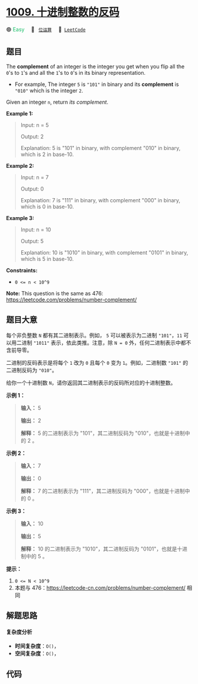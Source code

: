 # [1009. 十进制整数的反码](https://leetcode.com/problems/complement-of-base-10-integer)

🟢 <font color=#15bd66>Easy</font>&emsp; 🔖&ensp; [`位运算`](/tag/bit-manipulation.md)&emsp; 🔗&ensp;[`LeetCode`](https://leetcode.com/problems/complement-of-base-10-integer)

## 题目

The **complement** of an integer is the integer you get when you flip all the
`0`'s to `1`'s and all the `1`'s to `0`'s in its binary representation.

  * For example, The integer `5` is `"101"` in binary and its **complement** is `"010"` which is the integer `2`.

Given an integer `n`, return _its complement_.



**Example 1:**

> Input: n = 5
> 
> Output: 2
> 
> Explanation: 5 is "101" in binary, with complement "010" in binary, which is 2 in base-10.

**Example 2:**

> Input: n = 7
> 
> Output: 0
> 
> Explanation: 7 is "111" in binary, with complement "000" in binary, which is 0 in base-10.

**Example 3:**

> Input: n = 10
> 
> Output: 5
> 
> Explanation: 10 is "1010" in binary, with complement "0101" in binary, which is 5 in base-10.

**Constraints:**

  * `0 <= n < 10^9`



**Note:** This question is the same as 476:
<https://leetcode.com/problems/number-complement/>


## 题目大意

每个非负整数 `N` 都有其二进制表示。例如， `5` 可以被表示为二进制 `"101"`，`11` 可以用二进制 `"1011"`
表示，依此类推。注意，除 `N = 0` 外，任何二进制表示中都不含前导零。

二进制的反码表示是将每个 `1` 改为 `0` 且每个 `0` 变为 `1`。例如，二进制数 `"101"` 的二进制反码为 `"010"`。

给你一个十进制数 `N`，请你返回其二进制表示的反码所对应的十进制整数。



**示例 1：**

> 
> 
> 
> 
> 
> **输入：** 5
> 
> **输出：** 2
> 
> **解释：** 5 的二进制表示为 "101"，其二进制反码为 "010"，也就是十进制中的 2 。
> 
> 

**示例 2：**

> 
> 
> 
> 
> 
> **输入：** 7
> 
> **输出：** 0
> 
> **解释：** 7 的二进制表示为 "111"，其二进制反码为 "000"，也就是十进制中的 0 。
> 
> 

**示例 3：**

> 
> 
> 
> 
> 
> **输入：** 10
> 
> **输出：** 5
> 
> **解释：** 10 的二进制表示为 "1010"，其二进制反码为 "0101"，也就是十进制中的 5 。
> 
> 



**提示：**

  1. `0 <= N < 10^9`
  2. 本题与 476：<https://leetcode-cn.com/problems/number-complement/> 相同


## 解题思路

#### 复杂度分析

- **时间复杂度**：`O()`，
- **空间复杂度**：`O()`，

## 代码

```javascript

```